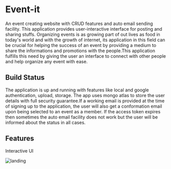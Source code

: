 # Event-it
An event creating website with CRUD features and auto email sending facility.
This application provides user-interactive interface for posting and sharing stuffs. Organizing events is as growing part of out lives as food in today's world and with the growth of internet, its application in this field can be crucial for helping the success of an event by providing a medium to share the informations and promotions with the people.This application fulfills this need by giving the user an interface to connect with other people and help organize any event with ease.

## Build Status
The application is up and running with features like local and google authentication, upload, storage. The app uses mongo atlas to store the user details with full security guarantee.If a working email is provided at the time of signing up to the application, the user will also get a conformation email upon being selected to an event as a member. If the access token expires then sometimes the auto email facility does not work but the user will be informed about the status in all cases.

## Features
Interactive UI

<img src="https://www.google.com/url?sa=i&url=https%3A%2F%2Fpixabay.com%2Fimages%2Fsearch%2Fnature%2F&psig=AOvVaw1CkH6YZL5p0mQlnmUqT3m9&ust=1651605968408000&source=images&cd=vfe&ved=0CAwQjRxqFwoTCIip4erFwfcCFQAAAAAdAAAAABAD" alt="landing">
